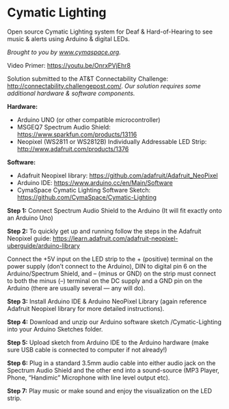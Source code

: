 # Cymatic Lighting
Open source Cymatic Lighting system for Deaf &amp; Hard-of-Hearing to see music &amp; alerts using Arduino &amp; digital LEDs.

*Brought to you by www.cymaspace.org.*

Video Primer: https://youtu.be/OnrxPVjEhr8

Solution submitted to the AT&T Connectability Challenge: http://connectability.challengepost.com/.
*Our solution requires some additional hardware & software components.*

**Hardware:**
* Arduino UNO (or other compatible microcontroller)
* MSGEQ7 Spectrum Audio Shield: https://www.sparkfun.com/products/13116
* Neopixel (WS2811 or WS2812B) Individually Addressable LED Strip: http://www.adafruit.com/products/1376

**Software:**
* Adafruit Neopixel library: https://github.com/adafruit/Adafruit_NeoPixel
* Arduino IDE: https://www.arduino.cc/en/Main/Software
* CymaSpace Cymatic Lighting Software Sketch:
https://github.com/CymaSpace/Cymatic-Lighting

**Step 1:**
Connect Spectrum Audio Shield to the Arduino (It will fit exactly onto an Arduino Uno)

**Step 2:**
To quickly get up and running follow the steps in the Adafruit Neopixel guide: https://learn.adafruit.com/adafruit-neopixel-uberguide/arduino-library

Connect the +5V input on the LED strip to the + (positive) terminal on the power supply (don’t connect to the Arduino), DIN to digital pin 6 on the Arduino/Spectrum Shield, and – (minus or GND) on the strip must connect to both the minus (–) terminal on the DC supply and a GND pin on the Arduino (there are usually several — any will do).

**Step 3:**
Install Arduino IDE & Arduino NeoPixel Library (again reference Adafruit Neopixel library for more detailed instructions).

**Step 4:**
Download and unzip our Arduino software sketch /Cymatic-Lighting into your Arduino Sketches folder.

**Step 5:**
Upload sketch from Arduino IDE to the Arduino hardware (make sure USB cable is connected to computer if not already!)

**Step 6:**
Plug in a standard 3.5mm audio cable into either audio jack on the Spectrum Audio Shield and the other end into a sound-source (MP3 Player, Phone, “Handimic” Microphone with line level output etc).

**Step 7:**
Play music or make sound and enjoy the visualization on the LED strip.
